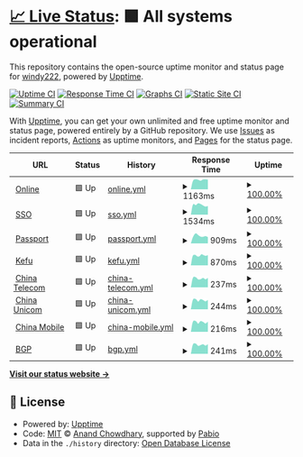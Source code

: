 # [📈 Live Status](https://demo.upptime.js.org): <!--live status--> **🟩 All systems operational**

This repository contains the open-source uptime monitor and status page for [windy222](https://demo.upptime.js.org), powered by [Upptime](https://github.com/upptime/upptime).

[![Uptime CI](https://github.com/windy222/mc-uptime/workflows/Uptime%20CI/badge.svg)](https://github.com/windy222/mc-uptime/actions?query=workflow%3A%22Uptime+CI%22)
[![Response Time CI](https://github.com/windy222/mc-uptime/workflows/Response%20Time%20CI/badge.svg)](https://github.com/windy222/mc-uptime/actions?query=workflow%3A%22Response+Time+CI%22)
[![Graphs CI](https://github.com/windy222/mc-uptime/workflows/Graphs%20CI/badge.svg)](https://github.com/windy222/mc-uptime/actions?query=workflow%3A%22Graphs+CI%22)
[![Static Site CI](https://github.com/windy222/mc-uptime/workflows/Static%20Site%20CI/badge.svg)](https://github.com/windy222/mc-uptime/actions?query=workflow%3A%22Static+Site+CI%22)
[![Summary CI](https://github.com/windy222/mc-uptime/workflows/Summary%20CI/badge.svg)](https://github.com/windy222/mc-uptime/actions?query=workflow%3A%22Summary+CI%22)

With [Upptime](https://upptime.js.org), you can get your own unlimited and free uptime monitor and status page, powered entirely by a GitHub repository. We use [Issues](https://github.com/windy222/mc-uptime/issues) as incident reports, [Actions](https://github.com/windy222/mc-uptime/actions) as uptime monitors, and [Pages](https://demo.upptime.js.org) for the status page.

<!--start: status pages-->
<!-- This summary is generated by Upptime (https://github.com/upptime/upptime) -->
<!-- Do not edit this manually, your changes will be overwritten -->
<!-- prettier-ignore -->
| URL | Status | History | Response Time | Uptime |
| --- | ------ | ------- | ------------- | ------ |
| <img alt="" src="https://icons.duckduckgo.com/ip3/online.yunshanmeicai.com.ico" height="13"> [Online](https://online.yunshanmeicai.com/) | 🟩 Up | [online.yml](https://github.com/windy222/mc-uptime/commits/HEAD/history/online.yml) | <details><summary><img alt="Response time graph" src="./graphs/online/response-time-week.png" height="20"> 1163ms</summary><br><a href="https://status.woroot.com/history/online"><img alt="Response time 1718" src="https://img.shields.io/endpoint?url=https%3A%2F%2Fraw.githubusercontent.com%2Fwindy222%2Fmc-uptime%2FHEAD%2Fapi%2Fonline%2Fresponse-time.json"></a><br><a href="https://status.woroot.com/history/online"><img alt="24-hour response time 1180" src="https://img.shields.io/endpoint?url=https%3A%2F%2Fraw.githubusercontent.com%2Fwindy222%2Fmc-uptime%2FHEAD%2Fapi%2Fonline%2Fresponse-time-day.json"></a><br><a href="https://status.woroot.com/history/online"><img alt="7-day response time 1163" src="https://img.shields.io/endpoint?url=https%3A%2F%2Fraw.githubusercontent.com%2Fwindy222%2Fmc-uptime%2FHEAD%2Fapi%2Fonline%2Fresponse-time-week.json"></a><br><a href="https://status.woroot.com/history/online"><img alt="30-day response time 1718" src="https://img.shields.io/endpoint?url=https%3A%2F%2Fraw.githubusercontent.com%2Fwindy222%2Fmc-uptime%2FHEAD%2Fapi%2Fonline%2Fresponse-time-month.json"></a><br><a href="https://status.woroot.com/history/online"><img alt="1-year response time 1718" src="https://img.shields.io/endpoint?url=https%3A%2F%2Fraw.githubusercontent.com%2Fwindy222%2Fmc-uptime%2FHEAD%2Fapi%2Fonline%2Fresponse-time-year.json"></a></details> | <details><summary><a href="https://status.woroot.com/history/online">100.00%</a></summary><a href="https://status.woroot.com/history/online"><img alt="All-time uptime 99.94%" src="https://img.shields.io/endpoint?url=https%3A%2F%2Fraw.githubusercontent.com%2Fwindy222%2Fmc-uptime%2FHEAD%2Fapi%2Fonline%2Fuptime.json"></a><br><a href="https://status.woroot.com/history/online"><img alt="24-hour uptime 100.00%" src="https://img.shields.io/endpoint?url=https%3A%2F%2Fraw.githubusercontent.com%2Fwindy222%2Fmc-uptime%2FHEAD%2Fapi%2Fonline%2Fuptime-day.json"></a><br><a href="https://status.woroot.com/history/online"><img alt="7-day uptime 100.00%" src="https://img.shields.io/endpoint?url=https%3A%2F%2Fraw.githubusercontent.com%2Fwindy222%2Fmc-uptime%2FHEAD%2Fapi%2Fonline%2Fuptime-week.json"></a><br><a href="https://status.woroot.com/history/online"><img alt="30-day uptime 99.94%" src="https://img.shields.io/endpoint?url=https%3A%2F%2Fraw.githubusercontent.com%2Fwindy222%2Fmc-uptime%2FHEAD%2Fapi%2Fonline%2Fuptime-month.json"></a><br><a href="https://status.woroot.com/history/online"><img alt="1-year uptime 99.94%" src="https://img.shields.io/endpoint?url=https%3A%2F%2Fraw.githubusercontent.com%2Fwindy222%2Fmc-uptime%2FHEAD%2Fapi%2Fonline%2Fuptime-year.json"></a></details>
| <img alt="" src="https://icons.duckduckgo.com/ip3/sso.yunshanmeicai.com.ico" height="13"> [SSO](https://sso.yunshanmeicai.com/) | 🟩 Up | [sso.yml](https://github.com/windy222/mc-uptime/commits/HEAD/history/sso.yml) | <details><summary><img alt="Response time graph" src="./graphs/sso/response-time-week.png" height="20"> 1534ms</summary><br><a href="https://status.woroot.com/history/sso"><img alt="Response time 1477" src="https://img.shields.io/endpoint?url=https%3A%2F%2Fraw.githubusercontent.com%2Fwindy222%2Fmc-uptime%2FHEAD%2Fapi%2Fsso%2Fresponse-time.json"></a><br><a href="https://status.woroot.com/history/sso"><img alt="24-hour response time 1362" src="https://img.shields.io/endpoint?url=https%3A%2F%2Fraw.githubusercontent.com%2Fwindy222%2Fmc-uptime%2FHEAD%2Fapi%2Fsso%2Fresponse-time-day.json"></a><br><a href="https://status.woroot.com/history/sso"><img alt="7-day response time 1534" src="https://img.shields.io/endpoint?url=https%3A%2F%2Fraw.githubusercontent.com%2Fwindy222%2Fmc-uptime%2FHEAD%2Fapi%2Fsso%2Fresponse-time-week.json"></a><br><a href="https://status.woroot.com/history/sso"><img alt="30-day response time 1477" src="https://img.shields.io/endpoint?url=https%3A%2F%2Fraw.githubusercontent.com%2Fwindy222%2Fmc-uptime%2FHEAD%2Fapi%2Fsso%2Fresponse-time-month.json"></a><br><a href="https://status.woroot.com/history/sso"><img alt="1-year response time 1477" src="https://img.shields.io/endpoint?url=https%3A%2F%2Fraw.githubusercontent.com%2Fwindy222%2Fmc-uptime%2FHEAD%2Fapi%2Fsso%2Fresponse-time-year.json"></a></details> | <details><summary><a href="https://status.woroot.com/history/sso">100.00%</a></summary><a href="https://status.woroot.com/history/sso"><img alt="All-time uptime 100.00%" src="https://img.shields.io/endpoint?url=https%3A%2F%2Fraw.githubusercontent.com%2Fwindy222%2Fmc-uptime%2FHEAD%2Fapi%2Fsso%2Fuptime.json"></a><br><a href="https://status.woroot.com/history/sso"><img alt="24-hour uptime 100.00%" src="https://img.shields.io/endpoint?url=https%3A%2F%2Fraw.githubusercontent.com%2Fwindy222%2Fmc-uptime%2FHEAD%2Fapi%2Fsso%2Fuptime-day.json"></a><br><a href="https://status.woroot.com/history/sso"><img alt="7-day uptime 100.00%" src="https://img.shields.io/endpoint?url=https%3A%2F%2Fraw.githubusercontent.com%2Fwindy222%2Fmc-uptime%2FHEAD%2Fapi%2Fsso%2Fuptime-week.json"></a><br><a href="https://status.woroot.com/history/sso"><img alt="30-day uptime 100.00%" src="https://img.shields.io/endpoint?url=https%3A%2F%2Fraw.githubusercontent.com%2Fwindy222%2Fmc-uptime%2FHEAD%2Fapi%2Fsso%2Fuptime-month.json"></a><br><a href="https://status.woroot.com/history/sso"><img alt="1-year uptime 100.00%" src="https://img.shields.io/endpoint?url=https%3A%2F%2Fraw.githubusercontent.com%2Fwindy222%2Fmc-uptime%2FHEAD%2Fapi%2Fsso%2Fuptime-year.json"></a></details>
| <img alt="" src="https://icons.duckduckgo.com/ip3/passport.yunshanmeicai.com.ico" height="13"> [Passport](https://passport.yunshanmeicai.com/) | 🟩 Up | [passport.yml](https://github.com/windy222/mc-uptime/commits/HEAD/history/passport.yml) | <details><summary><img alt="Response time graph" src="./graphs/passport/response-time-week.png" height="20"> 909ms</summary><br><a href="https://status.woroot.com/history/passport"><img alt="Response time 904" src="https://img.shields.io/endpoint?url=https%3A%2F%2Fraw.githubusercontent.com%2Fwindy222%2Fmc-uptime%2FHEAD%2Fapi%2Fpassport%2Fresponse-time.json"></a><br><a href="https://status.woroot.com/history/passport"><img alt="24-hour response time 772" src="https://img.shields.io/endpoint?url=https%3A%2F%2Fraw.githubusercontent.com%2Fwindy222%2Fmc-uptime%2FHEAD%2Fapi%2Fpassport%2Fresponse-time-day.json"></a><br><a href="https://status.woroot.com/history/passport"><img alt="7-day response time 909" src="https://img.shields.io/endpoint?url=https%3A%2F%2Fraw.githubusercontent.com%2Fwindy222%2Fmc-uptime%2FHEAD%2Fapi%2Fpassport%2Fresponse-time-week.json"></a><br><a href="https://status.woroot.com/history/passport"><img alt="30-day response time 904" src="https://img.shields.io/endpoint?url=https%3A%2F%2Fraw.githubusercontent.com%2Fwindy222%2Fmc-uptime%2FHEAD%2Fapi%2Fpassport%2Fresponse-time-month.json"></a><br><a href="https://status.woroot.com/history/passport"><img alt="1-year response time 904" src="https://img.shields.io/endpoint?url=https%3A%2F%2Fraw.githubusercontent.com%2Fwindy222%2Fmc-uptime%2FHEAD%2Fapi%2Fpassport%2Fresponse-time-year.json"></a></details> | <details><summary><a href="https://status.woroot.com/history/passport">100.00%</a></summary><a href="https://status.woroot.com/history/passport"><img alt="All-time uptime 99.79%" src="https://img.shields.io/endpoint?url=https%3A%2F%2Fraw.githubusercontent.com%2Fwindy222%2Fmc-uptime%2FHEAD%2Fapi%2Fpassport%2Fuptime.json"></a><br><a href="https://status.woroot.com/history/passport"><img alt="24-hour uptime 100.00%" src="https://img.shields.io/endpoint?url=https%3A%2F%2Fraw.githubusercontent.com%2Fwindy222%2Fmc-uptime%2FHEAD%2Fapi%2Fpassport%2Fuptime-day.json"></a><br><a href="https://status.woroot.com/history/passport"><img alt="7-day uptime 100.00%" src="https://img.shields.io/endpoint?url=https%3A%2F%2Fraw.githubusercontent.com%2Fwindy222%2Fmc-uptime%2FHEAD%2Fapi%2Fpassport%2Fuptime-week.json"></a><br><a href="https://status.woroot.com/history/passport"><img alt="30-day uptime 99.79%" src="https://img.shields.io/endpoint?url=https%3A%2F%2Fraw.githubusercontent.com%2Fwindy222%2Fmc-uptime%2FHEAD%2Fapi%2Fpassport%2Fuptime-month.json"></a><br><a href="https://status.woroot.com/history/passport"><img alt="1-year uptime 99.79%" src="https://img.shields.io/endpoint?url=https%3A%2F%2Fraw.githubusercontent.com%2Fwindy222%2Fmc-uptime%2FHEAD%2Fapi%2Fpassport%2Fuptime-year.json"></a></details>
| <img alt="" src="https://icons.duckduckgo.com/ip3/kf.yunshanmeicai.com.ico" height="13"> [Kefu](https://kf.yunshanmeicai.com/) | 🟩 Up | [kefu.yml](https://github.com/windy222/mc-uptime/commits/HEAD/history/kefu.yml) | <details><summary><img alt="Response time graph" src="./graphs/kefu/response-time-week.png" height="20"> 870ms</summary><br><a href="https://status.woroot.com/history/kefu"><img alt="Response time 874" src="https://img.shields.io/endpoint?url=https%3A%2F%2Fraw.githubusercontent.com%2Fwindy222%2Fmc-uptime%2FHEAD%2Fapi%2Fkefu%2Fresponse-time.json"></a><br><a href="https://status.woroot.com/history/kefu"><img alt="24-hour response time 897" src="https://img.shields.io/endpoint?url=https%3A%2F%2Fraw.githubusercontent.com%2Fwindy222%2Fmc-uptime%2FHEAD%2Fapi%2Fkefu%2Fresponse-time-day.json"></a><br><a href="https://status.woroot.com/history/kefu"><img alt="7-day response time 870" src="https://img.shields.io/endpoint?url=https%3A%2F%2Fraw.githubusercontent.com%2Fwindy222%2Fmc-uptime%2FHEAD%2Fapi%2Fkefu%2Fresponse-time-week.json"></a><br><a href="https://status.woroot.com/history/kefu"><img alt="30-day response time 874" src="https://img.shields.io/endpoint?url=https%3A%2F%2Fraw.githubusercontent.com%2Fwindy222%2Fmc-uptime%2FHEAD%2Fapi%2Fkefu%2Fresponse-time-month.json"></a><br><a href="https://status.woroot.com/history/kefu"><img alt="1-year response time 874" src="https://img.shields.io/endpoint?url=https%3A%2F%2Fraw.githubusercontent.com%2Fwindy222%2Fmc-uptime%2FHEAD%2Fapi%2Fkefu%2Fresponse-time-year.json"></a></details> | <details><summary><a href="https://status.woroot.com/history/kefu">100.00%</a></summary><a href="https://status.woroot.com/history/kefu"><img alt="All-time uptime 100.00%" src="https://img.shields.io/endpoint?url=https%3A%2F%2Fraw.githubusercontent.com%2Fwindy222%2Fmc-uptime%2FHEAD%2Fapi%2Fkefu%2Fuptime.json"></a><br><a href="https://status.woroot.com/history/kefu"><img alt="24-hour uptime 100.00%" src="https://img.shields.io/endpoint?url=https%3A%2F%2Fraw.githubusercontent.com%2Fwindy222%2Fmc-uptime%2FHEAD%2Fapi%2Fkefu%2Fuptime-day.json"></a><br><a href="https://status.woroot.com/history/kefu"><img alt="7-day uptime 100.00%" src="https://img.shields.io/endpoint?url=https%3A%2F%2Fraw.githubusercontent.com%2Fwindy222%2Fmc-uptime%2FHEAD%2Fapi%2Fkefu%2Fuptime-week.json"></a><br><a href="https://status.woroot.com/history/kefu"><img alt="30-day uptime 100.00%" src="https://img.shields.io/endpoint?url=https%3A%2F%2Fraw.githubusercontent.com%2Fwindy222%2Fmc-uptime%2FHEAD%2Fapi%2Fkefu%2Fuptime-month.json"></a><br><a href="https://status.woroot.com/history/kefu"><img alt="1-year uptime 100.00%" src="https://img.shields.io/endpoint?url=https%3A%2F%2Fraw.githubusercontent.com%2Fwindy222%2Fmc-uptime%2FHEAD%2Fapi%2Fkefu%2Fuptime-year.json"></a></details>
| <img alt="" src="https://icons.duckduckgo.com/ip3/null.ico" height="13"> [China Telecom](106.120.180.248) | 🟩 Up | [china-telecom.yml](https://github.com/windy222/mc-uptime/commits/HEAD/history/china-telecom.yml) | <details><summary><img alt="Response time graph" src="./graphs/china-telecom/response-time-week.png" height="20"> 237ms</summary><br><a href="https://status.woroot.com/history/china-telecom"><img alt="Response time 228" src="https://img.shields.io/endpoint?url=https%3A%2F%2Fraw.githubusercontent.com%2Fwindy222%2Fmc-uptime%2FHEAD%2Fapi%2Fchina-telecom%2Fresponse-time.json"></a><br><a href="https://status.woroot.com/history/china-telecom"><img alt="24-hour response time 246" src="https://img.shields.io/endpoint?url=https%3A%2F%2Fraw.githubusercontent.com%2Fwindy222%2Fmc-uptime%2FHEAD%2Fapi%2Fchina-telecom%2Fresponse-time-day.json"></a><br><a href="https://status.woroot.com/history/china-telecom"><img alt="7-day response time 237" src="https://img.shields.io/endpoint?url=https%3A%2F%2Fraw.githubusercontent.com%2Fwindy222%2Fmc-uptime%2FHEAD%2Fapi%2Fchina-telecom%2Fresponse-time-week.json"></a><br><a href="https://status.woroot.com/history/china-telecom"><img alt="30-day response time 228" src="https://img.shields.io/endpoint?url=https%3A%2F%2Fraw.githubusercontent.com%2Fwindy222%2Fmc-uptime%2FHEAD%2Fapi%2Fchina-telecom%2Fresponse-time-month.json"></a><br><a href="https://status.woroot.com/history/china-telecom"><img alt="1-year response time 228" src="https://img.shields.io/endpoint?url=https%3A%2F%2Fraw.githubusercontent.com%2Fwindy222%2Fmc-uptime%2FHEAD%2Fapi%2Fchina-telecom%2Fresponse-time-year.json"></a></details> | <details><summary><a href="https://status.woroot.com/history/china-telecom">100.00%</a></summary><a href="https://status.woroot.com/history/china-telecom"><img alt="All-time uptime 100.00%" src="https://img.shields.io/endpoint?url=https%3A%2F%2Fraw.githubusercontent.com%2Fwindy222%2Fmc-uptime%2FHEAD%2Fapi%2Fchina-telecom%2Fuptime.json"></a><br><a href="https://status.woroot.com/history/china-telecom"><img alt="24-hour uptime 100.00%" src="https://img.shields.io/endpoint?url=https%3A%2F%2Fraw.githubusercontent.com%2Fwindy222%2Fmc-uptime%2FHEAD%2Fapi%2Fchina-telecom%2Fuptime-day.json"></a><br><a href="https://status.woroot.com/history/china-telecom"><img alt="7-day uptime 100.00%" src="https://img.shields.io/endpoint?url=https%3A%2F%2Fraw.githubusercontent.com%2Fwindy222%2Fmc-uptime%2FHEAD%2Fapi%2Fchina-telecom%2Fuptime-week.json"></a><br><a href="https://status.woroot.com/history/china-telecom"><img alt="30-day uptime 100.00%" src="https://img.shields.io/endpoint?url=https%3A%2F%2Fraw.githubusercontent.com%2Fwindy222%2Fmc-uptime%2FHEAD%2Fapi%2Fchina-telecom%2Fuptime-month.json"></a><br><a href="https://status.woroot.com/history/china-telecom"><img alt="1-year uptime 100.00%" src="https://img.shields.io/endpoint?url=https%3A%2F%2Fraw.githubusercontent.com%2Fwindy222%2Fmc-uptime%2FHEAD%2Fapi%2Fchina-telecom%2Fuptime-year.json"></a></details>
| <img alt="" src="https://icons.duckduckgo.com/ip3/null.ico" height="13"> [China Unicom](123.125.250.100) | 🟩 Up | [china-unicom.yml](https://github.com/windy222/mc-uptime/commits/HEAD/history/china-unicom.yml) | <details><summary><img alt="Response time graph" src="./graphs/china-unicom/response-time-week.png" height="20"> 244ms</summary><br><a href="https://status.woroot.com/history/china-unicom"><img alt="Response time 236" src="https://img.shields.io/endpoint?url=https%3A%2F%2Fraw.githubusercontent.com%2Fwindy222%2Fmc-uptime%2FHEAD%2Fapi%2Fchina-unicom%2Fresponse-time.json"></a><br><a href="https://status.woroot.com/history/china-unicom"><img alt="24-hour response time 245" src="https://img.shields.io/endpoint?url=https%3A%2F%2Fraw.githubusercontent.com%2Fwindy222%2Fmc-uptime%2FHEAD%2Fapi%2Fchina-unicom%2Fresponse-time-day.json"></a><br><a href="https://status.woroot.com/history/china-unicom"><img alt="7-day response time 244" src="https://img.shields.io/endpoint?url=https%3A%2F%2Fraw.githubusercontent.com%2Fwindy222%2Fmc-uptime%2FHEAD%2Fapi%2Fchina-unicom%2Fresponse-time-week.json"></a><br><a href="https://status.woroot.com/history/china-unicom"><img alt="30-day response time 236" src="https://img.shields.io/endpoint?url=https%3A%2F%2Fraw.githubusercontent.com%2Fwindy222%2Fmc-uptime%2FHEAD%2Fapi%2Fchina-unicom%2Fresponse-time-month.json"></a><br><a href="https://status.woroot.com/history/china-unicom"><img alt="1-year response time 236" src="https://img.shields.io/endpoint?url=https%3A%2F%2Fraw.githubusercontent.com%2Fwindy222%2Fmc-uptime%2FHEAD%2Fapi%2Fchina-unicom%2Fresponse-time-year.json"></a></details> | <details><summary><a href="https://status.woroot.com/history/china-unicom">100.00%</a></summary><a href="https://status.woroot.com/history/china-unicom"><img alt="All-time uptime 100.00%" src="https://img.shields.io/endpoint?url=https%3A%2F%2Fraw.githubusercontent.com%2Fwindy222%2Fmc-uptime%2FHEAD%2Fapi%2Fchina-unicom%2Fuptime.json"></a><br><a href="https://status.woroot.com/history/china-unicom"><img alt="24-hour uptime 100.00%" src="https://img.shields.io/endpoint?url=https%3A%2F%2Fraw.githubusercontent.com%2Fwindy222%2Fmc-uptime%2FHEAD%2Fapi%2Fchina-unicom%2Fuptime-day.json"></a><br><a href="https://status.woroot.com/history/china-unicom"><img alt="7-day uptime 100.00%" src="https://img.shields.io/endpoint?url=https%3A%2F%2Fraw.githubusercontent.com%2Fwindy222%2Fmc-uptime%2FHEAD%2Fapi%2Fchina-unicom%2Fuptime-week.json"></a><br><a href="https://status.woroot.com/history/china-unicom"><img alt="30-day uptime 100.00%" src="https://img.shields.io/endpoint?url=https%3A%2F%2Fraw.githubusercontent.com%2Fwindy222%2Fmc-uptime%2FHEAD%2Fapi%2Fchina-unicom%2Fuptime-month.json"></a><br><a href="https://status.woroot.com/history/china-unicom"><img alt="1-year uptime 100.00%" src="https://img.shields.io/endpoint?url=https%3A%2F%2Fraw.githubusercontent.com%2Fwindy222%2Fmc-uptime%2FHEAD%2Fapi%2Fchina-unicom%2Fuptime-year.json"></a></details>
| <img alt="" src="https://icons.duckduckgo.com/ip3/null.ico" height="13"> [China Mobile](223.71.182.8) | 🟩 Up | [china-mobile.yml](https://github.com/windy222/mc-uptime/commits/HEAD/history/china-mobile.yml) | <details><summary><img alt="Response time graph" src="./graphs/china-mobile/response-time-week.png" height="20"> 216ms</summary><br><a href="https://status.woroot.com/history/china-mobile"><img alt="Response time 220" src="https://img.shields.io/endpoint?url=https%3A%2F%2Fraw.githubusercontent.com%2Fwindy222%2Fmc-uptime%2FHEAD%2Fapi%2Fchina-mobile%2Fresponse-time.json"></a><br><a href="https://status.woroot.com/history/china-mobile"><img alt="24-hour response time 220" src="https://img.shields.io/endpoint?url=https%3A%2F%2Fraw.githubusercontent.com%2Fwindy222%2Fmc-uptime%2FHEAD%2Fapi%2Fchina-mobile%2Fresponse-time-day.json"></a><br><a href="https://status.woroot.com/history/china-mobile"><img alt="7-day response time 216" src="https://img.shields.io/endpoint?url=https%3A%2F%2Fraw.githubusercontent.com%2Fwindy222%2Fmc-uptime%2FHEAD%2Fapi%2Fchina-mobile%2Fresponse-time-week.json"></a><br><a href="https://status.woroot.com/history/china-mobile"><img alt="30-day response time 220" src="https://img.shields.io/endpoint?url=https%3A%2F%2Fraw.githubusercontent.com%2Fwindy222%2Fmc-uptime%2FHEAD%2Fapi%2Fchina-mobile%2Fresponse-time-month.json"></a><br><a href="https://status.woroot.com/history/china-mobile"><img alt="1-year response time 220" src="https://img.shields.io/endpoint?url=https%3A%2F%2Fraw.githubusercontent.com%2Fwindy222%2Fmc-uptime%2FHEAD%2Fapi%2Fchina-mobile%2Fresponse-time-year.json"></a></details> | <details><summary><a href="https://status.woroot.com/history/china-mobile">100.00%</a></summary><a href="https://status.woroot.com/history/china-mobile"><img alt="All-time uptime 100.00%" src="https://img.shields.io/endpoint?url=https%3A%2F%2Fraw.githubusercontent.com%2Fwindy222%2Fmc-uptime%2FHEAD%2Fapi%2Fchina-mobile%2Fuptime.json"></a><br><a href="https://status.woroot.com/history/china-mobile"><img alt="24-hour uptime 100.00%" src="https://img.shields.io/endpoint?url=https%3A%2F%2Fraw.githubusercontent.com%2Fwindy222%2Fmc-uptime%2FHEAD%2Fapi%2Fchina-mobile%2Fuptime-day.json"></a><br><a href="https://status.woroot.com/history/china-mobile"><img alt="7-day uptime 100.00%" src="https://img.shields.io/endpoint?url=https%3A%2F%2Fraw.githubusercontent.com%2Fwindy222%2Fmc-uptime%2FHEAD%2Fapi%2Fchina-mobile%2Fuptime-week.json"></a><br><a href="https://status.woroot.com/history/china-mobile"><img alt="30-day uptime 100.00%" src="https://img.shields.io/endpoint?url=https%3A%2F%2Fraw.githubusercontent.com%2Fwindy222%2Fmc-uptime%2FHEAD%2Fapi%2Fchina-mobile%2Fuptime-month.json"></a><br><a href="https://status.woroot.com/history/china-mobile"><img alt="1-year uptime 100.00%" src="https://img.shields.io/endpoint?url=https%3A%2F%2Fraw.githubusercontent.com%2Fwindy222%2Fmc-uptime%2FHEAD%2Fapi%2Fchina-mobile%2Fuptime-year.json"></a></details>
| <img alt="" src="https://icons.duckduckgo.com/ip3/null.ico" height="13"> [BGP](211.151.2.136) | 🟩 Up | [bgp.yml](https://github.com/windy222/mc-uptime/commits/HEAD/history/bgp.yml) | <details><summary><img alt="Response time graph" src="./graphs/bgp/response-time-week.png" height="20"> 241ms</summary><br><a href="https://status.woroot.com/history/bgp"><img alt="Response time 232" src="https://img.shields.io/endpoint?url=https%3A%2F%2Fraw.githubusercontent.com%2Fwindy222%2Fmc-uptime%2FHEAD%2Fapi%2Fbgp%2Fresponse-time.json"></a><br><a href="https://status.woroot.com/history/bgp"><img alt="24-hour response time 250" src="https://img.shields.io/endpoint?url=https%3A%2F%2Fraw.githubusercontent.com%2Fwindy222%2Fmc-uptime%2FHEAD%2Fapi%2Fbgp%2Fresponse-time-day.json"></a><br><a href="https://status.woroot.com/history/bgp"><img alt="7-day response time 241" src="https://img.shields.io/endpoint?url=https%3A%2F%2Fraw.githubusercontent.com%2Fwindy222%2Fmc-uptime%2FHEAD%2Fapi%2Fbgp%2Fresponse-time-week.json"></a><br><a href="https://status.woroot.com/history/bgp"><img alt="30-day response time 232" src="https://img.shields.io/endpoint?url=https%3A%2F%2Fraw.githubusercontent.com%2Fwindy222%2Fmc-uptime%2FHEAD%2Fapi%2Fbgp%2Fresponse-time-month.json"></a><br><a href="https://status.woroot.com/history/bgp"><img alt="1-year response time 232" src="https://img.shields.io/endpoint?url=https%3A%2F%2Fraw.githubusercontent.com%2Fwindy222%2Fmc-uptime%2FHEAD%2Fapi%2Fbgp%2Fresponse-time-year.json"></a></details> | <details><summary><a href="https://status.woroot.com/history/bgp">100.00%</a></summary><a href="https://status.woroot.com/history/bgp"><img alt="All-time uptime 100.00%" src="https://img.shields.io/endpoint?url=https%3A%2F%2Fraw.githubusercontent.com%2Fwindy222%2Fmc-uptime%2FHEAD%2Fapi%2Fbgp%2Fuptime.json"></a><br><a href="https://status.woroot.com/history/bgp"><img alt="24-hour uptime 100.00%" src="https://img.shields.io/endpoint?url=https%3A%2F%2Fraw.githubusercontent.com%2Fwindy222%2Fmc-uptime%2FHEAD%2Fapi%2Fbgp%2Fuptime-day.json"></a><br><a href="https://status.woroot.com/history/bgp"><img alt="7-day uptime 100.00%" src="https://img.shields.io/endpoint?url=https%3A%2F%2Fraw.githubusercontent.com%2Fwindy222%2Fmc-uptime%2FHEAD%2Fapi%2Fbgp%2Fuptime-week.json"></a><br><a href="https://status.woroot.com/history/bgp"><img alt="30-day uptime 100.00%" src="https://img.shields.io/endpoint?url=https%3A%2F%2Fraw.githubusercontent.com%2Fwindy222%2Fmc-uptime%2FHEAD%2Fapi%2Fbgp%2Fuptime-month.json"></a><br><a href="https://status.woroot.com/history/bgp"><img alt="1-year uptime 100.00%" src="https://img.shields.io/endpoint?url=https%3A%2F%2Fraw.githubusercontent.com%2Fwindy222%2Fmc-uptime%2FHEAD%2Fapi%2Fbgp%2Fuptime-year.json"></a></details>

<!--end: status pages-->

[**Visit our status website →**](https://demo.upptime.js.org)

## 📄 License

- Powered by: [Upptime](https://github.com/upptime/upptime)
- Code: [MIT](./LICENSE) © [Anand Chowdhary](https://anandchowdhary.com), supported by [Pabio](https://pabio.com)
- Data in the `./history` directory: [Open Database License](https://opendatacommons.org/licenses/odbl/1-0/)
